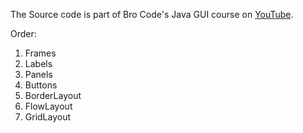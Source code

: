 The Source code is part of Bro Code's Java GUI course on [YouTube](https://www.youtube.com/watch?v=Kmgo00avvEw&t=731s).

Order:

1. Frames
1. Labels
1. Panels
1. Buttons
1. BorderLayout
1. FlowLayout
1. GridLayout
